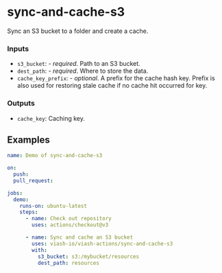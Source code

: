 

# sync-and-cache-s3

<!--
DO NOT EDIT THIS FILE MANUALLY!
This README was generated by running `make`
-->

Sync an S3 bucket to a folder and create a cache.

### Inputs

- `s3_bucket`: - *required*. Path to an S3 bucket.
- `dest_path`: - *required*. Where to store the data.
- `cache_key_prefix`: - *optional*. A prefix for the cache hash key.
  Prefix is also used for restoring stale cache if no cache hit occurred
  for key.

### Outputs

- `cache_key`: Caching key.

## Examples

``` yaml
name: Demo of sync-and-cache-s3

on:
  push:
  pull_request:

jobs:
  demo:
    runs-on: ubuntu-latest
    steps:
      - name: Check out repository
        uses: actions/checkout@v3

      - name: Sync and cache an S3 bucket
        uses: viash-io/viash-actions/sync-and-cache-s3
        with:
          s3_bucket: s3:/mybucket/resources
          dest_path: resources
```
